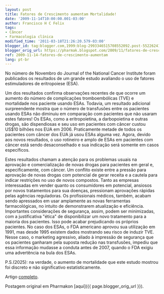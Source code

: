 ```yaml
---
layout: post
title: Fatores de Crescimento aumentam Mortalidade!
date: '2009-11-14T10:00:00.001-03:00'
author: Francisco H C Felix
tags:
- Câncer
- Farmacologia clínica
modified_time: '2011-03-18T21:26:20.579-03:00'
blogger_id: tag:blogger.com,1999:blog-2993346515708552092.post-552262412837834971
blogger_orig_url: https://pharmak.blogspot.com/2009/11/fatores-de-crescimento-aumentam.html
ref: 2009-11-14-fatores-de-crescimento-aumentam
lang: pt-br
---
```


No número de Novembro do Journal of the National Cancer Institute foram publicados os resultados de um grande estudo avaliando o uso de fatores estimuladores de eritropoiese (ESA).
<!--more-->
Um dos resultados confirma observações recentes de que ocorre um aumento do número de complicações tromboembólicas (TVE) e mortalidade nos paciente usando ESAs. Todavia, um resultado adicional surpreendente mostra que o número de transfusões entre os pacientes usando ESAs não diminuiu em comparação com pacientes que não usaram estes fatores! Os ESAs, como a eritropoietina, a darbopoietina e outras drogas, são dispendiosas e seu uso em pacientes com câncer custou US$10 bilhões nos EUA em 2006. Praticamente metade de todos os pacientes com câncer dos EUA já usou ESAs alguma vez. Agora, devido aos novos resultados, o uso rotineiro e amplo de ESAs em pacientes com câncer está sendo desaconselhado e sua indicação será somente em casos específicos.

Estes resultados chamam a atenção para os problemas usuais na aprovação e comercialização de novas drogas para pacientes em geral e, especificamente, com câncer. Um conflito existe entre a pressão para aprovação de novas drogas com potencial de gerar receita e a cautela para indicar restrições no uso de novos compostos. Tanto as empresas interessadas em vender quanto os consumidores em potencial, ansiosos por novos tratamentos para sua doenças, pressionam aprovações rápidas pelas agências reguladoras. Os profissionais médicos, também, acabam sendo apressados em usar amplamente as novas ferramentas farmacológicas, no intuito de demonstrarem atualização e eficiência. Importantes considerações de segurança, assim, podem ser minimizadas, com a justificativa "ética" de disponibilizar um novo tratamento para a maioria dos pacientes. Isso pode acabar prejudicando os próprios pacientes. No caso dos ESAs, o FDA americano aprovou sua utilização em 1991, mas desde 1995 existem dados mostrando seu risco de induzir TVE. Nesse caso, o marketing agressivo, aliado à impressão de segurança que os pacientes ganharam pela suposta redução nas transfusões, impediu que essa informação mudasse a conduta antes de 2007, quando o FDA exigiu uma advertência na bula dos ESAs.

P.S.(2025): na verdade, o aumento de mortalidade que este estudo mostrou foi discreto e não significativo estatisticamente.

Artigo [completo](https://pmc.ncbi.nlm.nih.gov/articles/PMC2786918/).

Postagem original em Pharmakon [aqui]({{ page.blogger_orig_url }}).
